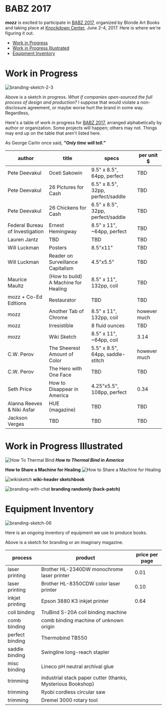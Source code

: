 # BABZ 2017

**_mozz_** is excited to participate in [BABZ 2017](http://blondeartbooks.com), organized by Blonde Art Books and taking place at [Knockdown Center](http://knockdown.center), June 2-4, 2017. Here is where we're figuring it out.

- [Work in Progress](#work-in-progress)
- [Work in Progress Illustrated](#work-in-progress-illustrated)
- [Equipment Inventory](#equipment-inventory)

# Work in Progress

![branding-sketch-2-3](pictures/mozz-tex-V0-23.jpg)

Above is a sketch in progress. _What if companies open-sourced the full process of design and production?_ I suppose that would violate a non-disclosure agreement, or maybe worse hurt the brand in some way. Regardless,

Here's a table of work in progress for [BABZ 2017](http://blondeartbooks.com), arranged alphabetically by author or organization. Some projects will happen; others may not. Things may end up on the table that aren't listed here. 

As George Carlin once said, **_"Only time will tell."_**

| author                          | title                               | specs                             |   per unit $  |
| ------------------------------- | ------------------------------------| --------------------------------- | --------------|
| Pete Deevakul | Oceti Sakowin                       | 9.5" x 8.5", 64pp, perfect        |   TBD         |
| Pete Deevakul | 26 Pictures for Cash                | 6.5" x 8.5", 32pp, perfect/saddle |   TBD         |
| Pete Deevakul | 26 Chickens for Cash                | 6.5" x 8.5", 32pp, perfect/saddle |   TBD         |
| Federal Bureau of Investigation | Ernest Hemingway                    | 8.5" x 11", ~64pp, perfect |   TBD         |
| Lauren Jantz | TBD                                 | TBD                               |   TBD         |
| Will Luckman | Posters                             | 8.5"x11"                          |   TBD         |
| Will Luckman | Reader on Surveillance Capitalism   | 4.5"x5.5"                         |   TBD         |  
| Maurice Maultz | (How to build) A Machine for Healing| 8.5" x 11", 132pp, coil           |   TBD         |
| mozz + Co-Ed Editions | Restaurator                         | TBD                               |   TBD         |
| mozz | Another Tab of Chrome               | 8.5" x 11", 132pp, coil           |   however much|
| mozz | Irresistible                        | 8 fluid ounces                    |   TBD         |
| mozz | Wiki Sketch                         | 8.5" x 11", ~64pp, coil           |   3.14        |
| C.W. Perov | The Sheerest Amount of Color        | 5.5" x 8.5", 64pp, saddle-stitch  |   however much|
| C.W. Perov | The Hero with One Face              | TBD                               |   TBD         |
| Seth Price | How to Disappear in America         | 4.25"x5.5", 108pp, perfect        |   0.34        |
| Alanna Reeves & Niki Asfar | HUE (magazine)                      | TBD                               |   TBD         |
| Jackson Verges | TBD                                 | TBD                               |   TBD         |[BABZ 2017](http://blondeartbooks.com/)

# Work in Progress Illustrated


![How To Thermal Bind](pictures/how-to-thermal-bind-in-america.png)
**_How to Thermal Bind in America_**

**How to Share a Machine for Healing**
![How to Share a Machine for Healing](pictures/machine-for-healing.png)

![wikisketch](pictures/wikisketch.png)
**wiki-header sketchbook**

![branding-with-chat](pictures/brand-patch.png)
**branding randomly (back-patch)**


# Equipment Inventory

![branding-sketch-06](pictures/mozz-tex-V0-5.jpg)

Here is an ongoing inventory of equipment we use to produce books.

Above is a sketch for branding or an imaginary magazine.

| process | product                                  | price per page  |
| ------- | -----------------------------------------| --------------- |       
| laser printing  | Brother HL-2340DW monochrome laser printer | 0.01 |
| laser printing  | Brother HL-8350CDW color laser printer | 0.10 |
| inkjet printing | Epson 3880 K3 inkjet printer | 0.64 |
| coil binding   | TruBind S-20A coil binding machine |
| comb binding   | comb binding machine of unknown origin |
| perfect binding | Thermobind TB550 |
| saddle binding | Swingline long-reach stapler |
| misc binding   | Lineco pH neutral archival glue | 
| trimming | industrial stack paper cutter (thanks, Mysterious Bookshop)| 
| trimming | Ryobi cordless circular saw |     
| trimming | Dremel 3000 rotary tool | 